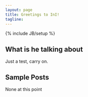 ```yaml
---
layout: page
title: Greetings to InI!
tagline: 
---
```

{% include JB/setup %}

## What is he talking about

Just a test, carry on.
    
## Sample Posts

None at this point
